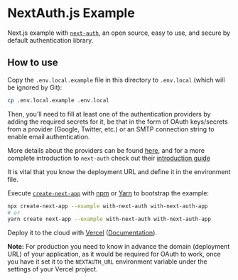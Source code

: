 # NextAuth.js Example

Next.js example with [`next-auth`](https://github.com/iaincollins/next-auth), an open source, easy to use, and secure by default authentication library.

## How to use

Copy the `.env.local.example` file in this directory to `.env.local` (which will be ignored by Git):

```bash
cp .env.local.example .env.local
```

Then, you'll need to fill at least one of the authentication providers by adding the required secrets for it, be that in the form of OAuth keys/secrets from a provider (Google, Twitter, etc.) or an SMTP connection string to enable email authentication.

More details about the providers can be found [here](https://next-auth.js.org/configuration/providers), and for a more complete introduction to `next-auth` check out their [introduction guide](https://next-auth.js.org/getting-started/introduction)

It is vital that you know the deployment URL and define it in the environment file.

Execute [`create-next-app`](https://github.com/vercel/next.js/tree/canary/packages/create-next-app) with [npm](https://docs.npmjs.com/cli/init) or [Yarn](https://yarnpkg.com/lang/en/docs/cli/create/) to bootstrap the example:

```bash
npx create-next-app --example with-next-auth with-next-auth-app
# or
yarn create next-app --example with-next-auth with-next-auth-app
```

Deploy it to the cloud with [Vercel](https://vercel.com/import?filter=next.js&utm_source=github&utm_medium=readme&utm_campaign=next-example) ([Documentation](https://nextjs.org/docs/deployment)).

**Note:** For production you need to know in advance the domain (deployment URL) of your application, as it would be required for OAuth to work, once you have it set it to the `NEXTAUTH_URL` environment variable under the settings of your Vercel project.
